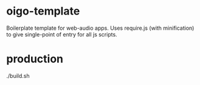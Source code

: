 # oigo-template
Boilerplate template for web-audio apps.
Uses require.js (with minification) to give single-point of entry for all js scripts.

# production
./build.sh
